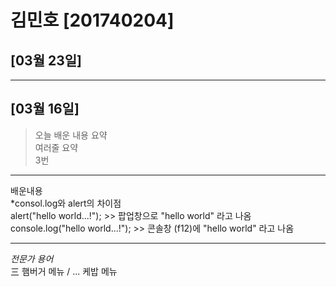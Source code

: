 # 김민호 [201740204]

## [03월 23일]
***
## [03월 16일]

> 오늘 배운 내용 요약 <br />
> 여러줄 요약<br>
> 3번
***
배운내용<br>
*consol.log와 alert의 차이점<br>
alert("hello world...!");  >> 팝업창으로 "hello world" 라고 나옴<br>
console.log("hello world...!");  >> 콘솔창 (f12)에 "hello world" 라고 나옴<br>



***
*전문가 용어*<br>
三 햄버거 메뉴 / ... 케밥 메뉴 <br>

<table>
</tabla>

